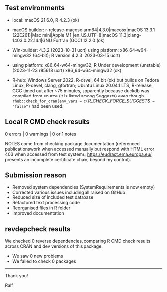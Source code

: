 ## Test environments

- local: macOS 21.6.0, R 4.2.3 (ok)

- macOS builder: r-release-macosx-arm64|4.3.0|macosx|macOS 13.3.1 (22E261)|Mac mini|Apple M1||en_US.UTF-8|macOS 11.3|clang-1403.0.22.14.1|GNU Fortran (GCC) 12.2.0 (ok)

- Win-builder: 4.3.2 (2023-10-31 ucrt) using platform: x86_64-w64-mingw32 (64-bit); R version 4.2.3 (2023-03-15 ucrt)
* using platform: x86_64-w64-mingw32; R Under development (unstable) (2023-11-23 r85618 ucrt) x86_64-w64-mingw32 (ok)

- R-hub: Windows Server 2022, R-devel, 64 bit (ok) but builds on Fedora Linux, R-devel, clang, gfortran; Ubuntu Linux 20.04.1 LTS, R-release, GCC timed out after ~75 minutes, apparently because duckdb was compiled from source (it is listed among Suggests) even though `rhub::check_for_cran(env_vars = c(`_R_CHECK_FORCE_SUGGESTS_` = "false")` had been used. 



## Local R CMD check results

0 errors | 0 warnings | 0 or 1 notes 

NOTES come from checking package documentation (referenced publicationswork when accessed manually but respond with HTML error 403 when accessed from test systems; https://eudract.ema.europa.eu/ presents an incomplete certificate chain, beyond my control).



## Submission reason

- Removed system dependencies (SystemRequirements is now empty)
- Corrected various issues including all raised on GitHub 
- Reduced size of included test database 
- Refactored text processing code
- Reorganised files in R folder
- Improved documentation 



## revdepcheck results

We checked 0 reverse dependencies, comparing R CMD check results across CRAN and dev versions of this package.

 * We saw 0 new problems
 * We failed to check 0 packages

----

Thank you! 

Ralf
